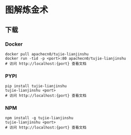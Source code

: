 # 图解炼金术

## 下载

### Docker

```
docker pull apachecn0/tujie-lianjinshu
docker run -tid -p <port>:80 apachecn0/tujie-lianjinshu
# 访问 http://localhost:{port} 查看文档
```

### PYPI

```
pip install tujie-lianjinshu
tujie-lianjinshu <port>
# 访问 http://localhost:{port} 查看文档
```

### NPM

```
npm install -g tujie-lianjinshu
tujie-lianjinshu <port>
# 访问 http://localhost:{port} 查看文档
```